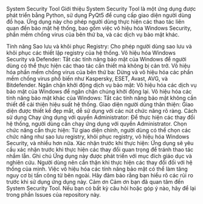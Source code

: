 System Security Tool
Giới thiệu
System Security Tool là một ứng dụng được phát triển bằng Python, sử dụng PyQt5 để cung cấp giao diện người dùng đồ họa. Ứng dụng này cho phép người dùng thực hiện các thao tác liên quan đến bảo mật hệ thống, bao gồm việc vô hiệu hóa Windows Security, phần mềm chống virus của bên thứ ba, và các dịch vụ bảo mật khác.

Tính năng
Sao lưu và khôi phục Registry: Cho phép người dùng sao lưu và khôi phục các thiết lập registry của hệ thống.
Vô hiệu hóa Windows Security và Defender: Tắt các tính năng bảo mật của Windows để người dùng có thể thực hiện các thao tác cần thiết mà không bị cản trở.
Vô hiệu hóa phần mềm chống virus của bên thứ ba: Dừng và vô hiệu hóa các phần mềm chống virus phổ biến như Kaspersky, ESET, Avast, AVG, và Bitdefender.
Ngăn chặn khởi động dịch vụ bảo mật: Vô hiệu hóa các dịch vụ bảo mật của Windows để ngăn chặn chúng khởi động lại.
Vô hiệu hóa các tính năng bảo mật khác của Windows: Tắt các tính năng bảo mật không cần thiết để cải thiện hiệu suất hệ thống.
Giao diện người dùng thân thiện: Giao diện được thiết kế đẹp mắt, dễ sử dụng với các nút chức năng rõ ràng.
Cách sử dụng
Chạy ứng dụng với quyền Administrator: Để thực hiện các thay đổi hệ thống, người dùng cần chạy ứng dụng với quyền Administrator.
Chọn chức năng cần thực hiện: Từ giao diện chính, người dùng có thể chọn các chức năng như sao lưu registry, khôi phục registry, vô hiệu hóa Windows Security, và nhiều hơn nữa.
Xác nhận trước khi thực hiện: Ứng dụng sẽ yêu cầu xác nhận trước khi thực hiện các thay đổi quan trọng để tránh thao tác nhầm lẫn.
Ghi chú
Ứng dụng này được phát triển với mục đích giáo dục và nghiên cứu. Người dùng nên cẩn thận khi thực hiện các thay đổi đối với hệ thống của mình.
Việc vô hiệu hóa các tính năng bảo mật có thể làm tăng nguy cơ bị tấn công từ bên ngoài. Hãy đảm bảo rằng bạn hiểu rõ các rủi ro trước khi sử dụng ứng dụng này.
Cảm ơn
Cảm ơn bạn đã quan tâm đến System Security Tool. Nếu bạn có bất kỳ câu hỏi hoặc góp ý nào, hãy để lại trong phần Issues của repository này.
